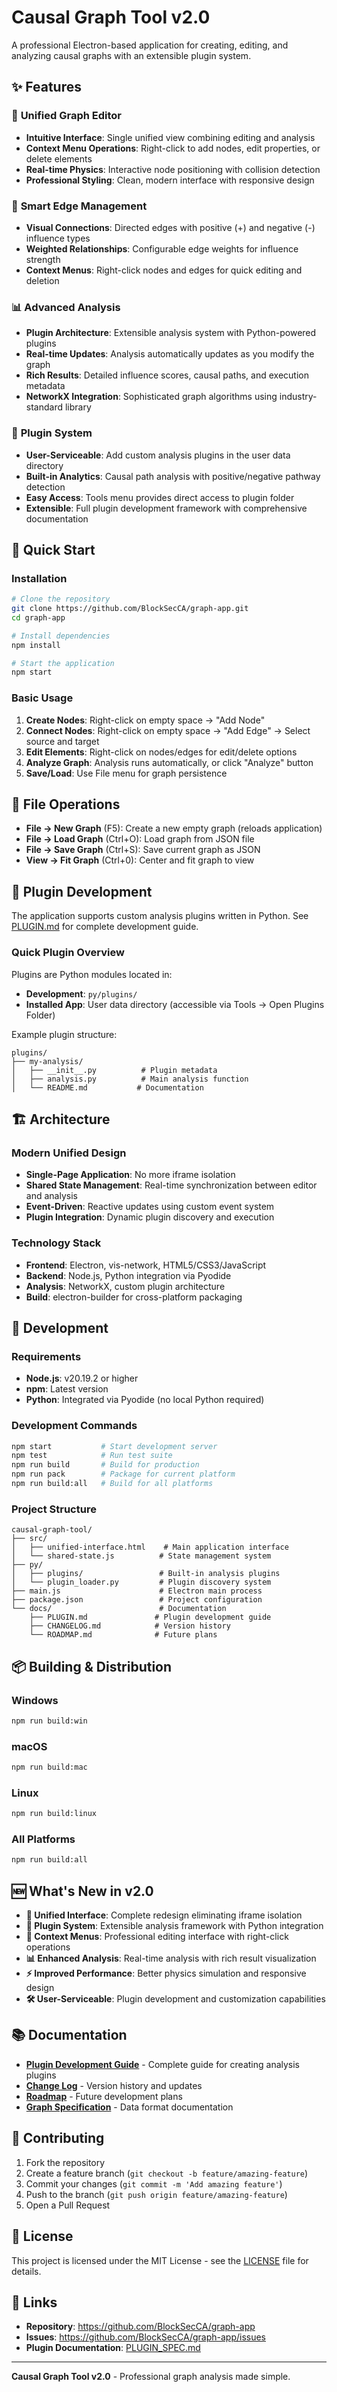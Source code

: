 # Causal Graph Tool v2.0

A professional Electron-based application for creating, editing, and analyzing causal graphs with an extensible plugin system.

## ✨ Features

### 🎨 **Unified Graph Editor**
- **Intuitive Interface**: Single unified view combining editing and analysis
- **Context Menu Operations**: Right-click to add nodes, edit properties, or delete elements
- **Real-time Physics**: Interactive node positioning with collision detection
- **Professional Styling**: Clean, modern interface with responsive design

### 🔗 **Smart Edge Management**
- **Visual Connections**: Directed edges with positive (+) and negative (-) influence types
- **Weighted Relationships**: Configurable edge weights for influence strength
- **Context Menus**: Right-click nodes and edges for quick editing and deletion

### 📊 **Advanced Analysis**
- **Plugin Architecture**: Extensible analysis system with Python-powered plugins
- **Real-time Updates**: Analysis automatically updates as you modify the graph
- **Rich Results**: Detailed influence scores, causal paths, and execution metadata
- **NetworkX Integration**: Sophisticated graph algorithms using industry-standard library

### 🔌 **Plugin System**
- **User-Serviceable**: Add custom analysis plugins in the user data directory
- **Built-in Analytics**: Causal path analysis with positive/negative pathway detection
- **Easy Access**: Tools menu provides direct access to plugin folder
- **Extensible**: Full plugin development framework with comprehensive documentation

## 🚀 Quick Start

### Installation
```bash
# Clone the repository
git clone https://github.com/BlockSecCA/graph-app.git
cd graph-app

# Install dependencies
npm install

# Start the application
npm start
```

### Basic Usage

1. **Create Nodes**: Right-click on empty space → "Add Node"
2. **Connect Nodes**: Right-click on empty space → "Add Edge" → Select source and target
3. **Edit Elements**: Right-click on nodes/edges for edit/delete options
4. **Analyze Graph**: Analysis runs automatically, or click "Analyze" button
5. **Save/Load**: Use File menu for graph persistence

## 📁 File Operations

- **File → New Graph** (F5): Create a new empty graph (reloads application)
- **File → Load Graph** (Ctrl+O): Load graph from JSON file
- **File → Save Graph** (Ctrl+S): Save current graph as JSON
- **View → Fit Graph** (Ctrl+0): Center and fit graph to view

## 🔌 Plugin Development

The application supports custom analysis plugins written in Python. See [PLUGIN.md](./PLUGIN.md) for complete development guide.

### Quick Plugin Overview

Plugins are Python modules located in:
- **Development**: `py/plugins/`
- **Installed App**: User data directory (accessible via Tools → Open Plugins Folder)

Example plugin structure:
```
plugins/
├── my-analysis/
│   ├── __init__.py          # Plugin metadata
│   ├── analysis.py          # Main analysis function  
│   └── README.md           # Documentation
```

## 🏗 Architecture

### Modern Unified Design
- **Single-Page Application**: No more iframe isolation
- **Shared State Management**: Real-time synchronization between editor and analysis
- **Event-Driven**: Reactive updates using custom event system
- **Plugin Integration**: Dynamic plugin discovery and execution

### Technology Stack
- **Frontend**: Electron, vis-network, HTML5/CSS3/JavaScript
- **Backend**: Node.js, Python integration via Pyodide
- **Analysis**: NetworkX, custom plugin architecture
- **Build**: electron-builder for cross-platform packaging

## 🔧 Development

### Requirements
- **Node.js**: v20.19.2 or higher
- **npm**: Latest version
- **Python**: Integrated via Pyodide (no local Python required)

### Development Commands
```bash
npm start           # Start development server
npm test            # Run test suite
npm run build       # Build for production
npm run pack        # Package for current platform
npm run build:all   # Build for all platforms
```

### Project Structure
```
causal-graph-tool/
├── src/
│   ├── unified-interface.html    # Main application interface
│   └── shared-state.js          # State management system
├── py/
│   ├── plugins/                 # Built-in analysis plugins
│   └── plugin_loader.py         # Plugin discovery system
├── main.js                      # Electron main process
├── package.json                 # Project configuration
└── docs/                        # Documentation
    ├── PLUGIN.md               # Plugin development guide
    ├── CHANGELOG.md            # Version history
    └── ROADMAP.md              # Future plans
```

## 📦 Building & Distribution

### Windows
```bash
npm run build:win
```

### macOS
```bash
npm run build:mac
```

### Linux
```bash
npm run build:linux
```

### All Platforms
```bash
npm run build:all
```

## 🆕 What's New in v2.0

- **🎯 Unified Interface**: Complete redesign eliminating iframe isolation
- **🔌 Plugin System**: Extensible analysis framework with Python integration
- **🎨 Context Menus**: Professional editing interface with right-click operations
- **📊 Enhanced Analysis**: Real-time analysis with rich result visualization
- **⚡ Improved Performance**: Better physics simulation and responsive design
- **🛠 User-Serviceable**: Plugin development and customization capabilities

## 📚 Documentation

- **[Plugin Development Guide](./PLUGIN.md)** - Complete guide for creating analysis plugins
- **[Change Log](./CHANGELOG.md)** - Version history and updates
- **[Roadmap](./ROADMAP.md)** - Future development plans
- **[Graph Specification](./GRAPH_SPEC.md)** - Data format documentation

## 🤝 Contributing

1. Fork the repository
2. Create a feature branch (`git checkout -b feature/amazing-feature`)
3. Commit your changes (`git commit -m 'Add amazing feature'`)
4. Push to the branch (`git push origin feature/amazing-feature`)
5. Open a Pull Request

## 📄 License

This project is licensed under the MIT License - see the [LICENSE](LICENSE) file for details.

## 🔗 Links

- **Repository**: https://github.com/BlockSecCA/graph-app
- **Issues**: https://github.com/BlockSecCA/graph-app/issues
- **Plugin Documentation**: [PLUGIN_SPEC.md](./PLUGIN_SPEC.md)

---

**Causal Graph Tool v2.0** - Professional graph analysis made simple.